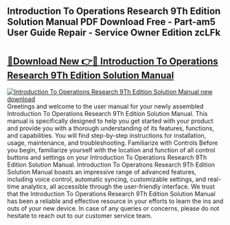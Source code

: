 ## Introduction To Operations Research 9Th Edition Solution Manual PDF Download Free - Part-am5 User Guide Repair - Service Owner Edition zcLFk

# <h2><a href="http://bc40536.oget.top/?id=Introduction+To+Operations+Research+9Th+Edition+Solution+Manual">🔗Download New 👉🔴 Introduction To Operations Research 9Th Edition Solution Manual</a></h2>

[![Introduction To Operations Research 9Th Edition Solution Manual new download](https://i.imgur.com/5g1atiW.png)](http://bc40536.oget.top/?id=Introduction+To+Operations+Research+9Th+Edition+Solution+Manual)
Greetings and welcome to the user manual for your newly assembled Introduction To Operations Research 9Th Edition Solution Manual. This manual is specifically designed to help you get started with your product and provide you with a thorough understanding of its features, functions, and capabilities. You will find step-by-step instructions for installation, usage, maintenance, and troubleshooting. Familiarize with Controls Before you begin, familiarize yourself with the location and function of all control buttons and settings on your Introduction To Operations Research 9Th Edition Solution Manual. Introduction To Operations Research 9Th Edition Solution Manual boasts an impressive range of advanced features, including voice control, automatic syncing, customizable settings, and real-time analytics, all accessible through the user-friendly interface. We trust that the Introduction To Operations Research 9Th Edition Solution Manual has been a reliable and effective resource in your efforts to learn the ins and outs of your new device. In case of any queries or concerns, please do not hesitate to reach out to our customer service team.
